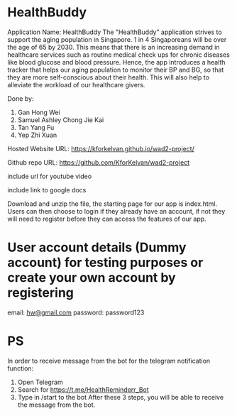 # HealthBuddy
Application Name: HealthBuddy
The "HealthBuddy" application strives to support the aging population in Singapore. 1 in 4 Singaporeans will be over the age of 65 by 2030. This means that there is an increasing demand in healthcare services such as routine medical check ups for chronic diseases like blood glucose and blood pressure. Hence, the app introduces a health tracker that helps our aging population to monitor their BP and BG, so that they are more self-conscious about their health. This will also help to alleviate the workload of our healthcare givers.

Done by:
1. Gan Hong Wei
2. Samuel Ashley Chong Jie Kai
3. Tan Yang Fu
4. Yep Zhi Xuan

Hosted Website URL: https://kforkelvan.github.io/wad2-project/

Github repo URL: https://github.com/KforKelvan/wad2-project

include url for youtube video

include link to google docs 

Download and unzip the file, the starting page for our app is index.html. Users can then choose to login if they already have an account, if not they will need to register before they can access the features of our app. 

# User account details (Dummy account) for testing purposes or create your own account by registering

email: hw@gmail.com
password: password123

# PS 
In order to receive message from the bot for the telegram notification function: 
1. Open Telegram
2. Search for https://t.me/HealthReminderr_Bot
3. Type in /start to the bot 
After these 3 steps, you will be able to receive the message from the bot.